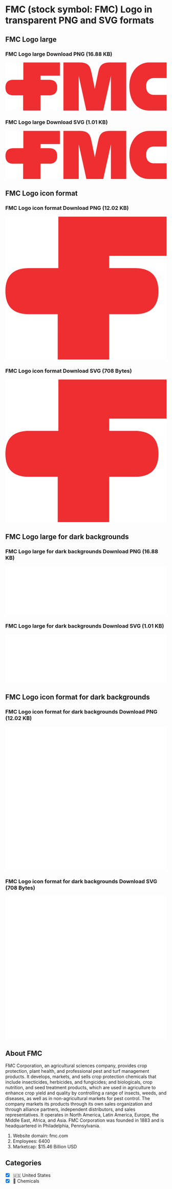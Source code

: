# FMC (stock symbol: FMC) Logo in transparent PNG and SVG formats

## FMC Logo large

### FMC Logo large Download PNG (16.88 KB)

![FMC Logo large Download PNG (16.88 KB)](/img/orig/FMC_BIG-9055d94b.png)

### FMC Logo large Download SVG (1.01 KB)

![FMC Logo large Download SVG (1.01 KB)](/img/orig/FMC_BIG-7c144cdc.svg)

## FMC Logo icon format

### FMC Logo icon format Download PNG (12.02 KB)

![FMC Logo icon format Download PNG (12.02 KB)](/img/orig/FMC-11d384ea.png)

### FMC Logo icon format Download SVG (708 Bytes)

![FMC Logo icon format Download SVG (708 Bytes)](/img/orig/FMC-f49843ba.svg)

## FMC Logo large for dark backgrounds

### FMC Logo large for dark backgrounds Download PNG (16.88 KB)

![FMC Logo large for dark backgrounds Download PNG (16.88 KB)](/img/orig/FMC_BIG.D-4de8b5f4.png)

### FMC Logo large for dark backgrounds Download SVG (1.01 KB)

![FMC Logo large for dark backgrounds Download SVG (1.01 KB)](/img/orig/FMC_BIG.D-f7163f99.svg)

## FMC Logo icon format for dark backgrounds

### FMC Logo icon format for dark backgrounds Download PNG (12.02 KB)

![FMC Logo icon format for dark backgrounds Download PNG (12.02 KB)](/img/orig/FMC.D-08f13c50.png)

### FMC Logo icon format for dark backgrounds Download SVG (708 Bytes)

![FMC Logo icon format for dark backgrounds Download SVG (708 Bytes)](/img/orig/FMC.D-1609d68b.svg)

## About FMC

FMC Corporation, an agricultural sciences company, provides crop protection, plant health, and professional pest and turf management products. It develops, markets, and sells crop protection chemicals that include insecticides, herbicides, and fungicides; and biologicals, crop nutrition, and seed treatment products, which are used in agriculture to enhance crop yield and quality by controlling a range of insects, weeds, and diseases, as well as in non-agricultural markets for pest control. The company markets its products through its own sales organization and through alliance partners, independent distributors, and sales representatives. It operates in North America, Latin America, Europe, the Middle East, Africa, and Asia. FMC Corporation was founded in 1883 and is headquartered in Philadelphia, Pennsylvania.

1. Website domain: fmc.com
2. Employees: 6400
3. Marketcap: $15.46 Billion USD


## Categories
- [x] 🇺🇸 United States
- [x] 🧪 Chemicals
